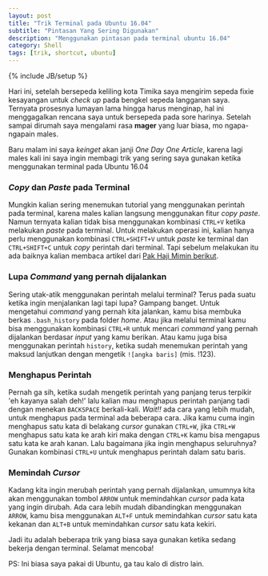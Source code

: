```yaml
---
layout: post
title: "Trik Terminal pada Ubuntu 16.04"
subtitle: "Pintasan Yang Sering Digunakan"
description: "Menggunakan pintasan pada terminal ubuntu 16.04"
category: Shell
tags: [trik, shortcut, ubuntu]
---
```

{% include JB/setup %}

Hari ini, setelah bersepeda keliling kota Timika saya mengirim sepeda fixie kesayangan untuk _check up_ pada bengkel sepeda langganan saya. Ternyata prosesnya lumayan lama hingga harus menginap, hal ini menggagalkan rencana saya untuk bersepeda pada sore harinya. Setelah sampai dirumah saya mengalami rasa **mager** yang luar biasa, mo ngapa-ngapain males.

<!--more-->
Baru malam ini saya _keinget_ akan janji _One Day One Article_, karena lagi males kali ini saya ingin membagi trik yang sering saya gunakan ketika menggunakan terminal pada Ubuntu 16.04

### _Copy_ dan _Paste_ pada Terminal
Mungkin kalian sering menemukan tutorial yang menggunakan perintah pada terminal, karena males kalian langsung menggunakan fitur _copy paste_. Namun ternyata kalian tidak bisa menggunakan kombinasi `CTRL+V` ketika melakukan _paste_ pada terminal. Untuk melakukan operasi ini, kalian hanya perlu menggunakan kombinasi `CTRL+SHIFT+V` untuk _paste_ ke terminal dan `CTRL+SHIFT+C` untuk _copy_ perintah dari terminal. Tapi sebelum melakukan itu ada baiknya kalian membaca artikel dari [Pak Haji Mimin berikut](https://rizaumami.github.io/2017/04/01/jangan-sembarang-menjalankan-baris-perintah/).

### Lupa _Command_ yang pernah dijalankan
Sering utak-atik menggunakan perintah melalui terminal? Terus pada suatu ketika ingin menjalankan lagi tapi lupa? Gampang banget. Untuk mengetahui _command_ yang pernah kita jalankan, kamu bisa membuka berkas `.bash_history` pada folder _home_. Atau jika melalui terminal kamu bisa menggunakan kombinasi `CTRL+R` untuk mencari _command_ yang pernah dijalankan berdasar _input_ yang kamu berikan. Atau kamu juga bisa menggunakan perintah `history`, ketika sudah menemukan perintah yang maksud lanjutkan dengan mengetik `![angka baris]` (mis. !123).

### Menghapus Perintah
Pernah ga sih, ketika sudah mengetik perintah yang panjang terus terpikir 'eh kayanya salah deh!' lalu kalian mau menghapus perintah panjang tadi dengan menekan `BACKSPACE` berkali-kali. _Wait!!_ ada cara yang lebih mudah, untuk menghapus pada terminal ada beberapa cara. Jika kamu cuma ingin menghapus satu kata di belakang _cursor_ gunakan `CTRL+W`, jika `CTRL+W` menghapus satu kata ke arah kiri maka dengan `CTRL+K` kamu bisa mengapus satu kata ke arah kanan. Lalu bagaimana jika ingin menghapus seluruhnya? Gunakan kombinasi `CTRL+U` untuk menghapus perintah dalam satu baris.

### Memindah _Cursor_
Kadang kita ingin merubah perintah yang pernah dijalankan, umumnya kita akan menggunakan tombol `ARROW` untuk memindahkan _cursor_ pada kata yang ingin dirubah. Ada cara lebih mudah dibandingkan menggunakan `ARROW`, kamu bisa menggunakan `ALT+F` untuk memindahkan _cursor_ satu kata kekanan dan `ALT+B` untuk memindahkan _cursor_ satu kata kekiri.

Jadi itu adalah beberapa trik yang biasa saya gunakan ketika sedang bekerja dengan terminal. Selamat mencoba!


PS: Ini biasa saya pakai di Ubuntu, ga tau kalo di distro lain.

